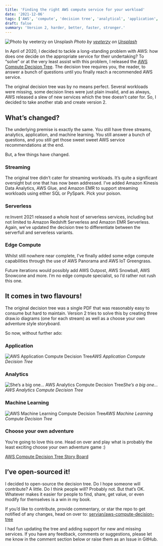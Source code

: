 ```yaml
---
title: 'Finding the right AWS compute service for your workload'
date: '2021-12-06'
tags: ['AWS', 'compute', 'decision tree', 'analytical', 'application', 'machine learning']
draft: false
summary: 'Version 2, harder, better, faster, stronger.'
---
```


![Photo by [veeterzy](https://unsplash.com/@veeterzy?utm_source=medium&utm_medium=referral) on [Unsplash](https://unsplash.com?utm_source=medium&utm_medium=referral)](https://cdn-images-1.medium.com/max/11520/0*iBmg2h8ZKovKWHCi)
_Photo by [veeterzy](https://unsplash.com/@veeterzy?utm_source=medium&utm_medium=referral) on [Unsplash](https://unsplash.com?utm_source=medium&utm_medium=referral)_

In April of 2020, I decided to tackle a long-standing problem with AWS: how does one decide on the appropriate service for their undertaking? To “solve” or at the very least assist with this problem, I released the [AWS Compute Decision Tree](https://servian.dev/choosing-a-suitable-aws-compute-product-a-decision-tree-1dc46caef824). The decision tree requires you, the reader, to answer a bunch of questions until you finally reach a recommended AWS service.

The original decision tree was by no means perfect. Several workloads were missing, some decision lines were just plain invalid, and as always, AWS released a slew of new services which the tree doesn’t cater for. So, I decided to take another stab and create version 2.

## What’s changed?

The underlying premise is exactly the same. You still have three streams, analytics, application, and machine learning. You still answer a bunch of questions, and you still get those sweet sweet AWS service recommendations at the end.

But, a few things have changed.

### Streaming

The original tree didn’t cater for streaming workloads. It’s quite a significant oversight but one that has now been addressed. I’ve added Amazon Kinesis Data Analytics, AWS Glue, and Amazon EMR to support streaming workloads using either SQL or PySpark. Pick your poison.

### Serverless

re:Invent 2021 released a whole host of serverless services, including but not limited to Amazon Redshift Serverless and Amazon EMR Serverless. Again, we’ve updated the decision tree to differentiate between the serverfull and serverless variants.

### Edge Compute

Whilst still nowhere near complete, I’ve finally added some edge compute capabilities through the use of AWS Panorama and AWS IoT Greengrass.

Future iterations would possibly add AWS Outpost, AWS Snowball, AWS Snowcone and more. I’m no edge compute specialist, so I’d rather not rush this one.

## It comes in two flavours!

The original decision tree was a single PDF that was reasonably easy to consume but hard to maintain. Version 2 tries to solve this by creating three draw.io diagrams (one for each stream) as well as a choose your own adventure style storyboard.

So now, without further ado:

### Application

![AWS Application Compute Decision Tree](https://cdn-images-1.medium.com/max/8248/1*2tWWOM2bvQuxmd9p4j014w.png)_AWS Application Compute Decision Tree_

### Analytics

![She’s a big one… AWS Analytics Compute Decision Tree](https://cdn-images-1.medium.com/max/9632/1*wfUV6PyVytxS3ngbtIXiJA.png)_She’s a big one… AWS Analytics Compute Decision Tree_

### Machine Learning

![AWS Machine Learning Compute Decision Tree](https://cdn-images-1.medium.com/max/8328/1*1lgOBWbmaqV--lfm323X0g.png)_AWS Machine Learning Compute Decision Tree_

### Choose your own adventure

You’re going to love this one. Head on over and play what is probably the least exciting choose your own adventure game :)

[AWS Compute Decision Tree Story Board](https://storyboard.viget.com/aws-compute-decision-tree-2)

## I’ve open-sourced it!

I decided to open-source the decision tree. Do I hope someone will contribute? A little. Do I think people will? Probably not. But that’s OK. Whatever makes it easier for people to find, share, get value, or even modify for themselves is a win in my book.

If you’d like to contribute, provide commentary, or star the repo to get notified of any changes, head on over to: [servian/aws-compute-decision-tree](https://github.com/servian/aws-compute-decision-tree)

I had fun updating the tree and adding support for new and missing services. If you have any feedback, comments or suggestions, please let me know in the comment section below or raise them as an Issue in GitHub.
